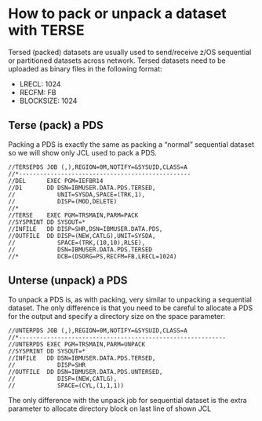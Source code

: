 # How to pack or unpack a dataset with TERSE

Tersed (packed) datasets are usually used to send/receive z/OS sequential or partitioned datasets across network. 
Tersed datasets need to be uploaded as binary files in the following format:
* LRECL: 1024
* RECFM: FB
* BLOCKSIZE: 1024

## Terse (pack) a PDS

Packing  a PDS is exactly the same as packing a “normal” sequential dataset so we will show  only JCL used to pack a PDS.
```
//TERSEPDS JOB (,),REGION=0M,NOTIFY=&SYSUID,CLASS=A
//*-------------------------------------------------                                               
//DEL      EXEC PGM=IEFBR14                       
//D1       DD DSN=IBMUSER.DATA.PDS.TERSED,          
//            UNIT=SYSDA,SPACE=(TRK,1),           
//            DISP=(MOD,DELETE)                   
//*                                               
//TERSE    EXEC PGM=TRSMAIN,PARM=PACK             
//SYSPRINT DD SYSOUT=*                            
//INFILE   DD DISP=SHR,DSN=IBMUSER.DATA.PDS,           
//OUTFILE  DD DISP=(NEW,CATLG),UNIT=SYSDA,        
//            SPACE=(TRK,(10,10),RLSE),           
//            DSN=IBMUSER.DATA.PDS.TERSED           
//*           DCB=(DSORG=PS,RECFM=FB,LRECL=1024)
```

## Unterse (unpack) a PDS

To unpack a PDS is, as with packing, very similar to unpacking a sequential dataset. The only difference is that you need to be careful to allocate a PDS for the output and specify a directory size on the space parameter:
```
//UNTERPDS JOB (,),REGION=0M,NOTIFY=&SYSUID,CLASS=A
//*-----------------------------------------------------------
//UNTERPDS EXEC PGM=TRSMAIN,PARM=UNPACK                                 
//SYSPRINT DD SYSOUT=*                                                  
//INFILE   DD DSN=IBMUSER.DATA.PDS.TERSED,
//            DISP=SHR                      
//OUTFILE  DD DSN=IBMUSER.DATA.PDS.UNTERSED,                            
//            DISP=(NEW,CATLG),                                         
//            SPACE=(CYL,(1,1,1))
```
The only difference with the unpack job for sequential dataset is the extra parameter to allocate directory block on last line of shown JCL

